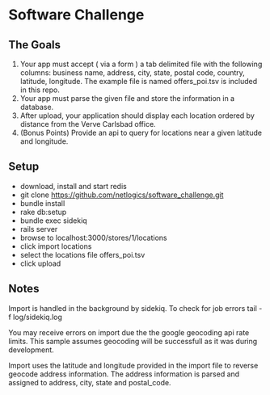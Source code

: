 # Software Challenge
## The Goals
1. Your app must accept ( via a form ) a tab delimited file with the
   following columns: business
name, address, city, state, postal code, country, latitude, longitude.
The example file is named
offers_poi.tsv is included in this repo.
2. Your app must parse the given file and store the information in a
   database.
3. After upload, your application should display each location ordered
   by distance from the Verve Carlsbad office.
4. (Bonus Points) Provide an api to query for locations near a given
   latitude and longitude.

## Setup
* download, install and start redis
* git clone https://github.com/netlogics/software_challenge.git
* bundle install
* rake db:setup
* bundle exec sidekiq
* rails server
* browse to localhost:3000/stores/1/locations
* click import locations
* select the locations file offers_poi.tsv
* click upload

## Notes
Import is handled in the background by sidekiq. To check for job errors
tail -f log/sidekiq.log

You may receive errors on import due the the google geocoding api
rate limits. This sample assumes geocoding will be successfull as it was
during development.

Import uses the latitude and longitude provided in the import file to
reverse geocode address information. The address information is parsed
and assigned to address, city, state and postal_code.
